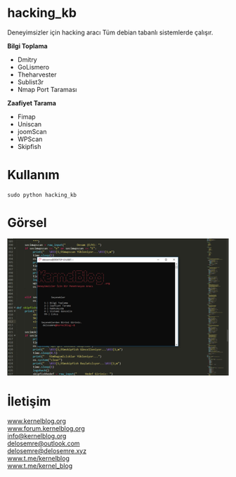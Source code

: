 # hacking_kb
Deneyimsizler için hacking aracı
Tüm debian tabanlı sistemlerde çalışır.

 **Bilgi Toplama**
  * Dmitry
  * GoLismero
  * Theharvester
  * Sublist3r
  * Nmap Port Taraması
  
 **Zaafiyet Tarama**
  * Fimap
  * Uniscan
  * joomScan
  * WPScan
  * Skipfish


# Kullanım
`sudo python hacking_kb`

# Görsel
![](https://raw.githubusercontent.com/delosemre/hacking_kb/master/hacking_kb.PNG)

# İletişim
www.kernelblog.org  <br>
www.forum.kernelblog.org  <br>
info@kernelblog.org  <br>
delosemre@outlook.com  <br>
delosemre@delosemre.xyz  <br>
www.t.me/kernelblog  <br>
www.t.me/kernel_blog  <br>
